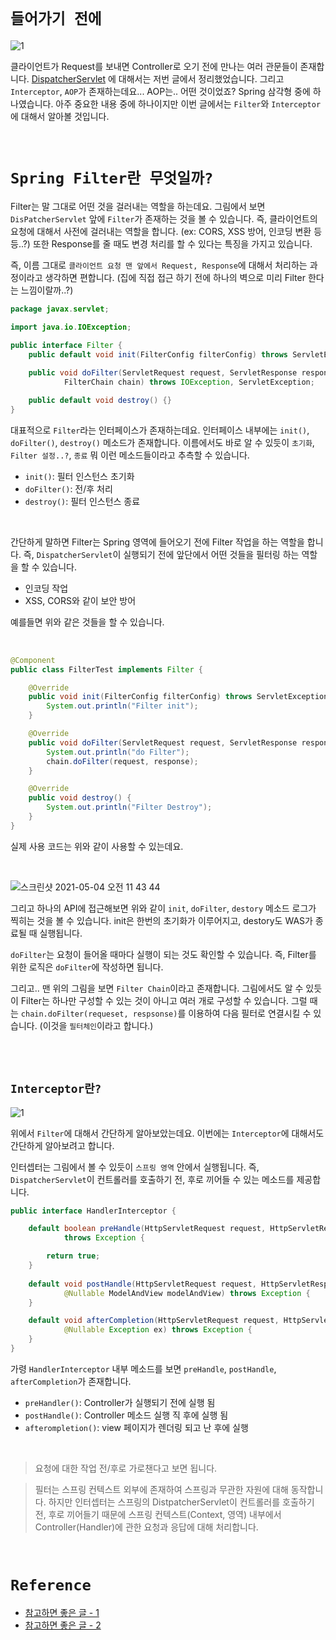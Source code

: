 # `들어가기 전에`

![1](https://user-images.githubusercontent.com/45676906/116671110-86d57480-a9db-11eb-98e8-00e944812410.png)

클라이언트가 Request를 보내면 Controller로 오기 전에 만나는 여러 관문들이 존재합니다. [DispatcherServlet](https://github.com/wjdrbs96/Gyunny_Spring_Study/blob/master/spring/3%EC%A3%BC%EC%B0%A8/DispatcherServlet%20%EC%9D%B4%EB%9E%80%3F.md) 에 대해서는 저번 글에서 정리했었습니다.
그리고 `Interceptor`, `AOP`가 존재하는데요... AOP는.. 어떤 것이었죠? Spring 삼각형 중에 하나였습니다. 아주 중요한 내용 중에 하나이지만 이번 글에서는 `Filter`와 `Interceptor`에 대해서 알아볼 것입니다.

<br>

# `Spring Filter란 무엇일까?`

Filter는 말 그대로 어떤 것을 걸러내는 역할을 하는데요. 그림에서 보면 `DisPatcherServlet` 앞에 `Filter`가 존재하는 것을 볼 수 있습니다.
즉, 클라이언트의 요청에 대해서 사전에 걸러내는 역할을 합니다. (ex: CORS, XSS 방어, 인코딩 변환 등등..?) 또한 Response를 줄 때도 변경 처리를 할 수 있다는 특징을 가지고 있습니다.

즉, 이름 그대로 `클라이언트 요청 맨 앞에서 Request, Response`에 대해서 처리하는 과정이라고 생각하면 편합니다. (집에 직접 접근 하기 전에 하나의 벽으로 미리 Filter 한다는 느낌이랄까..?)


```java
package javax.servlet;

import java.io.IOException;

public interface Filter {
    public default void init(FilterConfig filterConfig) throws ServletException {}
    
    public void doFilter(ServletRequest request, ServletResponse response,
            FilterChain chain) throws IOException, ServletException;

    public default void destroy() {}
}
```

대표적으로 `Filter`라는 인터페이스가 존재하는데요. 인터페이스 내부에는 `init()`, `doFilter()`, `destroy()` 메소드가 존재합니다. 이름에서도 바로 알 수 있듯이 `초기화`, `Filter 설정..?`, `종료` 뭐 이런 메소드들이라고 추측할 수 있습니다.

- `init()`: 필터 인스턴스 초기화
- `doFilter()`: 전/후 처리
- `destroy()`: 필터 인스턴스 종료

<br>

간단하게 말하면 Filter는 Spring 영역에 들어오기 전에 Filter 작업을 하는 역할을 합니다. 즉, `DispatcherServlet`이 실행되기 전에 앞단에서 어떤 것들을 필터링 하는 역할을 할 수 있습니다.

- 인코딩 작업
- XSS, CORS와 같이 보안 방어

예를들면 위와 같은 것들을 할 수 있습니다.

<br>

```java
@Component
public class FilterTest implements Filter {

    @Override
    public void init(FilterConfig filterConfig) throws ServletException {
        System.out.println("Filter init");
    }

    @Override
    public void doFilter(ServletRequest request, ServletResponse response, FilterChain chain) throws IOException, ServletException {
        System.out.println("do Filter");
        chain.doFilter(request, response);
    }

    @Override
    public void destroy() {
        System.out.println("Filter Destroy");
    }
}
```

실제 사용 코드는 위와 같이 사용할 수 있는데요.

<br>

![스크린샷 2021-05-04 오전 11 43 44](https://user-images.githubusercontent.com/45676906/116955652-1b86ed80-acce-11eb-8b65-84ff0997fa5b.png)

그리고 하나의 API에 접근해보면 위와 같이 `init`, `doFilter`, `destory` 메소드 로그가 찍히는 것을 볼 수 있습니다. init은 한번의 초기화가 이루어지고, destory도 WAS가 종료될 때 실행됩니다.

`doFilter`는 요청이 들어올 때마다 실행이 되는 것도 확인할 수 있습니다. 즉, Filter를 위한 로직은 `doFilter`에 작성하면 됩니다.

그리고.. 맨 위의 그림을 보면 `Filter Chain`이라고 존재합니다. 그림에서도 알 수 있듯이 Filter는 하나만 구성할 수 있는 것이 아니고 여러 개로 구성할 수 있습니다.
그럴 때는 `chain.doFilter(requeset, respsonse)`를 이용하여 다음 필터로 연결시킬 수 있습니다. (이것을 `필터체인`이라고 합니다.)

<br> <br>

## `Interceptor란?`

![1](https://img1.daumcdn.net/thumb/R1280x0/?scode=mtistory2&fname=http%3A%2F%2Fcfile22.uf.tistory.com%2Fimage%2F9983FB455BB4E5D30C7E10)

위에서 `Filter`에 대해서 간단하게 알아보았는데요. 이번에는 `Interceptor`에 대해서도 간단하게 알아보려고 합니다.

인터셉터는 그림에서 볼 수 있듯이 `스프링 영역` 안에서 실행됩니다. 즉, `DispatcherServlet`이 컨트롤러를 호출하기 전, 후로 끼어들 수 있는 메소드를 제공합니다.

```java
public interface HandlerInterceptor {

	default boolean preHandle(HttpServletRequest request, HttpServletResponse response, Object handler)
			throws Exception {

		return true;
	}
	
	default void postHandle(HttpServletRequest request, HttpServletResponse response, Object handler,
			@Nullable ModelAndView modelAndView) throws Exception {
	}

	default void afterCompletion(HttpServletRequest request, HttpServletResponse response, Object handler,
			@Nullable Exception ex) throws Exception {
	}
}
```

가령 `HandlerInterceptor` 내부 메소드를 보면 `preHandle`, `postHandle`, `afterCompletion`가 존재합니다.

- `preHandler()`: Controller가 실행되기 전에 실행 됨
- `postHandle()`: Controller 메소드 실행 직 후에 실행 됨
- `afterompletion()`: view 페이지가 렌더링 되고 난 후에 실행

<br>

> 요청에 대한 작업 전/후로 가로챈다고 보면 됩니다.

> 필터는 스프링 컨텍스트 외부에 존재하여 스프링과 무관한 자원에 대해 동작합니다.
> 하지만 인터셉터는 스프링의 DistpatcherServlet이 컨트롤러를 호출하기 전, 후로 끼어들기 때문에 스프링 컨텍스트(Context, 영역) 내부에서 Controller(Handler)에 관한 요청과 응답에 대해 처리합니다.

<br>

# `Reference`

- [참고하면 좋은 글 - 1](https://goddaehee.tistory.com/154)
- [참고하면 좋은 글 - 2](https://supawer0728.github.io/2018/04/04/spring-filter-interceptor/)


